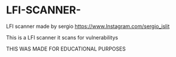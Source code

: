 # LFI-SCANNER-
LFI scanner made by sergio
https://www.Instagram.com/sergio_islit

This is a LFI scanner it scans for vulnerabilitys 

THIS WAS MADE FOR EDUCATIONAL PURPOSES 
